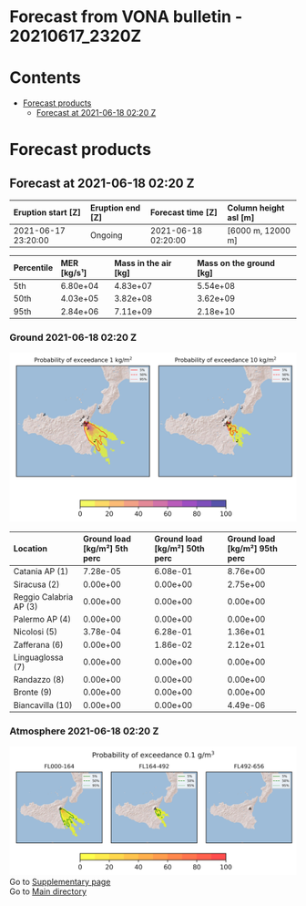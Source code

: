 
Forecast from VONA bulletin - 20210617_2320Z
============================================

Contents
========

* [Forecast products](#forecast-products)
	* [Forecast at 2021-06-18 02:20 Z](#forecast-at-2021-06-18-0220-z)

# Forecast products

## Forecast at 2021-06-18 02:20 Z
  

|Eruption start [Z]|Eruption end [Z]|Forecast time [Z]|Column height asl [m]|
| :--- | :--- | :--- | :--- |
|2021-06-17 23:20:00|Ongoing|2021-06-18 02:20:00|[6000 m, 12000 m]|
  
  

|Percentile|MER [kg/s¹]|Mass in the air [kg]|Mass on the ground [kg]|
| :--- | :--- | :--- | :--- |
|5th|6.80e+04|4.83e+07|5.54e+08|
|50th|4.03e+05|3.82e+08|3.62e+09|
|95th|2.84e+06|7.11e+09|2.18e+10|
  

### Ground 2021-06-18 02:20 Z
  
![](./figures/probability_grd_2021_06_18_0220_scenario_1.png)  
  
  
  
  
  
  
  
  
  

|Location|Ground load [kg/m²] 5th perc|Ground load [kg/m²] 50th perc|Ground load [kg/m²] 95th perc|
| :--- | :--- | :--- | :--- |
|Catania AP (1)|7.28e-05|6.08e-01|8.76e+00|
|Siracusa (2)|0.00e+00|0.00e+00|2.75e+00|
|Reggio Calabria AP (3)|0.00e+00|0.00e+00|0.00e+00|
|Palermo AP (4)|0.00e+00|0.00e+00|0.00e+00|
|Nicolosi (5)|3.78e-04|6.28e-01|1.36e+01|
|Zafferana (6)|0.00e+00|1.86e-02|2.12e+01|
|Linguaglossa (7)|0.00e+00|0.00e+00|0.00e+00|
|Randazzo (8)|0.00e+00|0.00e+00|0.00e+00|
|Bronte (9)|0.00e+00|0.00e+00|0.00e+00|
|Biancavilla (10)|0.00e+00|0.00e+00|4.49e-06|
  

### Atmosphere 2021-06-18 02:20 Z
  
![](./figures/probability_air_2021_06_18_0220_scenario_1_conclev_1.png)  
Go to [Supplementary page](Supplementary_page.md)  
Go to [Main directory](https://github.com/federicapardini/Real_time_ash_forecast)
